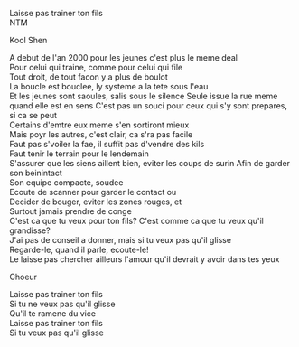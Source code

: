 Laisse pas trainer ton fils\
NTM

Kool Shen

A debut de l'an 2000 pour les jeunes c'est plus le meme deal\
Pour celui qui traine, comme pour celui qui file\
Tout droit, de tout facon y a plus de boulot\
La boucle est bouclee, ly systeme a la tete sous l'eau\
Et les jeunes sont saoules, salis sous le silence
Seule issue la rue meme quand elle est en sens
C'est pas un souci pour ceux qui s'y sont prepares, si ca se peut\
Certains d'emtre eux meme s'en sortiront mieux\
Mais poyr les autres, c'est clair, ca s'ra pas facile\
Faut pas s'voiler la fae, il suffit pas d'vendre des kils\
Faut tenir le terrain pour le lendemain\
S'assurer que les siens aillent bien, eviter les coups de surin
Afin de garder son beinintact\
Son equipe compacte, soudee\
Ecoute de scanner pour garder le contact ou\
Decider de bouger, eviter les zones rouges, et\
Surtout jamais prendre de conge\
C'est ca que tu veux pour ton fils?
C'est comme ca que tu veux qu'il grandisse?\
J'ai pas de conseil a donner, mais si tu veux pas qu'il glisse\
Regarde-le, quand il parle, ecoute-le!\
Le laisse pas chercher ailleurs l'amour qu'il devrait y avoir dans tes yeux

Choeur

Laisse pas trainer ton fils\
Si tu ne veux pas qu'il glisse\
Qu'il te ramene du vice\
Laisse pas trainer ton fils\
Si tu veux pas qu'il glisse
